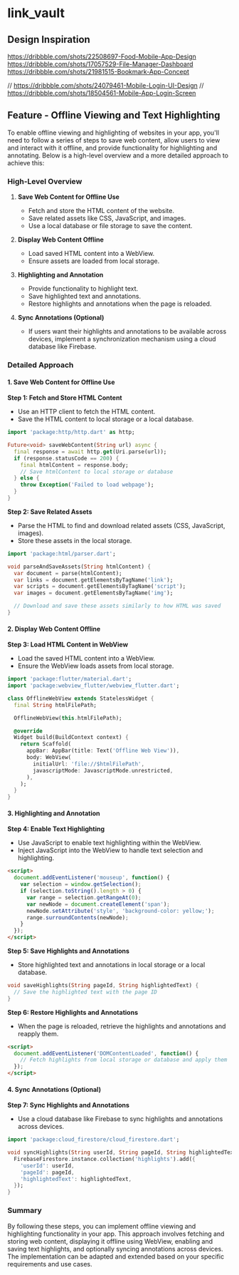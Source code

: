 # link_vault


## Design Inspiration
https://dribbble.com/shots/22508697-Food-Mobile-App-Design
https://dribbble.com/shots/17057529-File-Manager-Dashboard
https://dribbble.com/shots/21981515-Bookmark-App-Concept

// https://dribbble.com/shots/24079461-Mobile-Login-UI-Design
// https://dribbble.com/shots/18504561-Mobile-App-Login-Screen

## Feature - Offline Viewing and Text Highlighting
To enable offline viewing and highlighting of websites in your app, you'll need to follow a series of steps to save web content, allow users to view and interact with it offline, and provide functionality for highlighting and annotating. Below is a high-level overview and a more detailed approach to achieve this:

### High-Level Overview

1. **Save Web Content for Offline Use**
   - Fetch and store the HTML content of the website.
   - Save related assets like CSS, JavaScript, and images.
   - Use a local database or file storage to save the content.

2. **Display Web Content Offline**
   - Load saved HTML content into a WebView.
   - Ensure assets are loaded from local storage.

3. **Highlighting and Annotation**
   - Provide functionality to highlight text.
   - Save highlighted text and annotations.
   - Restore highlights and annotations when the page is reloaded.

4. **Sync Annotations (Optional)**
   - If users want their highlights and annotations to be available across devices, implement a synchronization mechanism using a cloud database like Firebase.

### Detailed Approach

#### 1. Save Web Content for Offline Use

**Step 1: Fetch and Store HTML Content**
- Use an HTTP client to fetch the HTML content.
- Save the HTML content to local storage or a local database.

```dart
import 'package:http/http.dart' as http;

Future<void> saveWebContent(String url) async {
  final response = await http.get(Uri.parse(url));
  if (response.statusCode == 200) {
    final htmlContent = response.body;
    // Save htmlContent to local storage or database
  } else {
    throw Exception('Failed to load webpage');
  }
}
```

**Step 2: Save Related Assets**
- Parse the HTML to find and download related assets (CSS, JavaScript, images).
- Store these assets in the local storage.

```dart
import 'package:html/parser.dart';

void parseAndSaveAssets(String htmlContent) {
  var document = parse(htmlContent);
  var links = document.getElementsByTagName('link');
  var scripts = document.getElementsByTagName('script');
  var images = document.getElementsByTagName('img');

  // Download and save these assets similarly to how HTML was saved
}
```

#### 2. Display Web Content Offline

**Step 3: Load HTML Content in WebView**
- Load the saved HTML content into a WebView.
- Ensure the WebView loads assets from local storage.

```dart
import 'package:flutter/material.dart';
import 'package:webview_flutter/webview_flutter.dart';

class OfflineWebView extends StatelessWidget {
  final String htmlFilePath;

  OfflineWebView(this.htmlFilePath);

  @override
  Widget build(BuildContext context) {
    return Scaffold(
      appBar: AppBar(title: Text('Offline Web View')),
      body: WebView(
        initialUrl: 'file://$htmlFilePath',
        javascriptMode: JavascriptMode.unrestricted,
      ),
    );
  }
}
```

#### 3. Highlighting and Annotation

**Step 4: Enable Text Highlighting**
- Use JavaScript to enable text highlighting within the WebView.
- Inject JavaScript into the WebView to handle text selection and highlighting.

```html
<script>
  document.addEventListener('mouseup', function() {
    var selection = window.getSelection();
    if (selection.toString().length > 0) {
      var range = selection.getRangeAt(0);
      var newNode = document.createElement('span');
      newNode.setAttribute('style', 'background-color: yellow;');
      range.surroundContents(newNode);
    }
  });
</script>
```

**Step 5: Save Highlights and Annotations**
- Store highlighted text and annotations in local storage or a local database.

```dart
void saveHighlights(String pageId, String highlightedText) {
  // Save the highlighted text with the page ID
}
```

**Step 6: Restore Highlights and Annotations**
- When the page is reloaded, retrieve the highlights and annotations and reapply them.

```html
<script>
  document.addEventListener('DOMContentLoaded', function() {
    // Fetch highlights from local storage or database and apply them
  });
</script>
```

#### 4. Sync Annotations (Optional)

**Step 7: Sync Highlights and Annotations**
- Use a cloud database like Firebase to sync highlights and annotations across devices.

```dart
import 'package:cloud_firestore/cloud_firestore.dart';

void syncHighlights(String userId, String pageId, String highlightedText) {
  FirebaseFirestore.instance.collection('highlights').add({
    'userId': userId,
    'pageId': pageId,
    'highlightedText': highlightedText,
  });
}
```

### Summary

By following these steps, you can implement offline viewing and highlighting functionality in your app. This approach involves fetching and storing web content, displaying it offline using WebView, enabling and saving text highlights, and optionally syncing annotations across devices. The implementation can be adapted and extended based on your specific requirements and use cases.